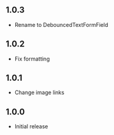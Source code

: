 ## 1.0.3

* Rename to DebouncedTextFormField

## 1.0.2

* Fix formatting

## 1.0.1

* Change image links

## 1.0.0

* Initial release

